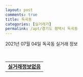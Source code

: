 ```yaml
---
layout: post
comments: true
title: 독곡동
categories: [실거래가]
permalink: /apt/경기도 평택시 독곡동
---
```


2021년 07월 04일 독곡동 실거래 정보

<script type="text/javascript">
  google.charts.load('current', {'packages':['corechart']});
  google.charts.setOnLoadCallback(drawChart);

  function drawChart() {
    var data = google.visualization.arrayToDataTable([['거래일', '매매', '전월세', '전매'], ['20-07', 16, 5, 0], ['20-08', 8, 2, 0], ['20-09', 8, 5, 0], ['20-10', 7, 4, 0], ['20-11', 4, 2, 0], ['20-12', 10, 2, 0], ['21-01', 13, 4, 0], ['21-02', 8, 3, 0], ['21-03', 29, 7, 0], ['21-04', 26, 8, 0], ['21-05', 18, 1, 0], ['21-06', 16, 6, 0]]);

    var options = {
      title: '최근 유형별 거래량 추이',
      legend: { position: 'bottom' }
    };

    var chart = new google.visualization.LineChart(document.getElementById('columnchart_material'));
    chart.draw(data, (options));
  }
</script>

<div id="columnchart_material" style="width: 95%; margin-left: -35px; display: block"></div>
<br>
<table>
  <tr>
    <td colspan="4" style="font-weight: bold;"><a href="https://search.naver.com/search.naver?query=독곡동 실거래정보없음">실거래정보없음</a></td>
  </tr>
    
</table>
    